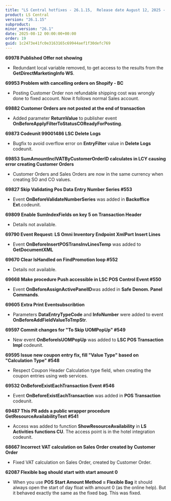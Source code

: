```yaml
---
title: "LS Central hotfixes - 26.1.15,  Release date August 12, 2025 - Hotfixes"
product: LS Central
version: "26.1.15"
subproduct: 
minor_version: "26.1"
date: 2025-08-12 00:00:00+00:00
order: 19
guid: 1c2473e41fc0e3163165c69944aef1f30defc769
---
```


<div><strong>69978 Published Offer not showing</strong>
<ul><li>Redundant local variable removed, to get access to the results from the <b>GetDirectMarketingInfo WS</b>.</li></ul>
<strong>69953 Problem with cancelling orders on Shopify - BC</strong>
<ul><li>Posting Customer Order non refundable shipping cost was wrongly done to fixed account. Now it follows normal Sales account.</li></ul>
<strong>69882 Customer Orders are not posted at the end of transaction</strong>
<ul><li>Added parameter <b>ReturnValue</b> to publisher event <b>OnBeforeApplyFilterToStatusCOReadyForPosting</b>.</li></ul>
<strong>69873 Codeunit 99001486 LSC Delete Logs</strong>
<ul><li>Bugfix to avoid overflow error on <b>EntryFilter</b> value in <b>Delete Logs</b> codeunit.</li></ul>
<strong>69853 SumAmountInclVATByCustomerOrderID calculates in LCY causing error creating Customer Orders</strong>
<ul><li>Customer Orders and Sales Orders are now in the same currency when creating SO and CO values.</li></ul>
<strong>69827 Skip Validating Pos Data Entry Number Series #553</strong>
<ul><li>Event <b>OnBeforeValidateNumberSeries</b> was added in <b>Backoffice Ext</b>.codeunit.</li></ul>
<strong>69809 Enable SumIndexFields on key 5 on Transaction Header</strong>
<ul><li>Details not available.</li></ul>
<strong>69790 Event Request: LS Omni Inventory Endpoint XmlPort Insert Lines</strong>
<ul><li>Event <b>OnBeforeInsertPOSTransInvLinesTemp</b> was added to <b>GetDocumentXML</b></li></ul>
<strong>69670 Clear IsHandled on FindPromotion loop #552</strong>
<ul><li>Details not available.</li></ul>
<strong>69668 Make procedure Push accessible in LSC POS Control Event #550</strong>
<ul><li>Event <b>OnBeforeAssignActivePanelID</b>was added in <b>Safe Denom. Panel Commands</b>.</li></ul>
<strong>69605 Extra Print Eventsubscribtion</strong>
<ul><li>Parameters <b>DataEntryTypeCode</b> and <b>InfoNumber</b> were added to event <b>OnBeforeAddFieldValueToTmpStr</b>.</li></ul>
<strong>69597 Commit changes for "To Skip UOMPopUp" #549</strong>
<ul><li>New event <b>OnBeforeIsUOMPopUp</b> was added to <b>LSC POS Transaction Impl</b> codeunit.</li></ul>
<strong>69595 Issue new coupon entry fix, fill "Value Type" based on "Calculation Type" #548</strong>
<ul><li>Respect Coupon Header Calculation type field, when creating the coupon entries using web services.</li></ul>
<strong>69532 OnBeforeExistEachTransaction Event #546</strong>
<ul><li>Event <b>OnBeforeExistEachTransaction</b> was added in <b>POS Transaction</b> codeunit.</li></ul>
<strong>69487 This PR adds a public wrapper procedure GetResourceAvailabilityText #541</strong>
<ul><li>Access was added to function <b>ShowResourceAvailability</b> in <b>LS Activities functions CU</b>.  The access point is in the hotel integration codeunit.</li></ul>
<strong>68667 Incorrect VAT calculation on Sales Order created by Customer Order</strong>
<ul><li>Fixed VAT calculation on Sales Order, created by Customer Order.</li></ul>
<strong>62087 Flexible bag should start with start amount 0</strong>
<ul><li>When you use <b>POS Start Amount Method = Flexible Bag</b>  it should always open the start of day float with amount 0 (as the online help). But it behaved exactly the same as the fixed bag. This was fixed. </li></ul></div>
